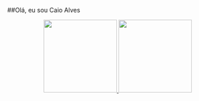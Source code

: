 ##Olá, eu sou Caio Alves

<div align="center">
  <a href="https://github.com/caiop4k">
   <img height="167em" src="https://github-readme-stats.vercel.app/api?username=caiop4k&show_icons=true&theme=dracula&include_all_commits=true&count_private=true"/ style="max-width: 100%;">
  <img height="167em" src="https://github-readme-stats.vercel.app/api/top-langs/?username=caiop4k&layout=compact&langs_count=7&theme=dracula"/ style="max-width: 100%;">
</div>

